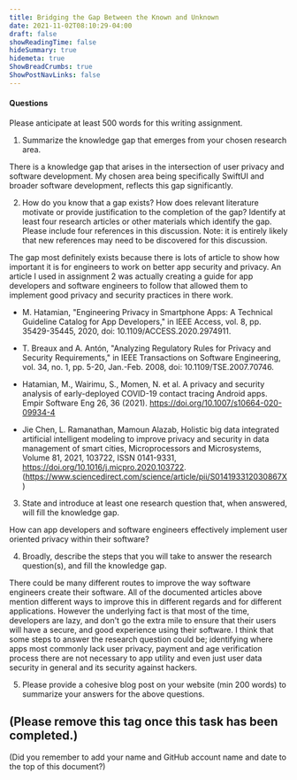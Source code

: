 ```yaml
---
title: Bridging the Gap Between the Known and Unknown
date: 2021-11-02T08:10:29-04:00
draft: false
showReadingTime: false
hideSummary: true
hidemeta: true
ShowBreadCrumbs: true
ShowPostNavLinks: false
---
```

#### Questions
Please anticipate at least 500 words for this writing assignment.

1. Summarize the knowledge gap that emerges from your chosen research area.

There is a knowledge gap that arises in the intersection of user privacy and software development. My chosen area being specifically SwiftUI and broader software development, reflects this gap significantly.

2. How do you know that a gap exists? How does relevant literature motivate or provide justification to the completion of the gap? Identify at least four research articles or other materials which identify the gap. Please include four references in this discussion. Note: it is entirely likely that new references may need to be discovered for this discussion.

 The gap most definitely exists because there is lots of article to show how important it is for engineers to work on better app security and privacy. An article I used in assignment 2 was actually creating a guide for app developers and software engineers to follow that allowed them to implement good privacy and security practices in there work.

- M. Hatamian, "Engineering Privacy in Smartphone Apps: A Technical Guideline Catalog for App Developers," in IEEE Access, vol. 8, pp. 35429-35445, 2020, doi: 10.1109/ACCESS.2020.2974911.

- T. Breaux and A. Antón, "Analyzing Regulatory Rules for Privacy and Security Requirements," in IEEE Transactions on Software Engineering, vol. 34, no. 1, pp. 5-20, Jan.-Feb. 2008, doi: 10.1109/TSE.2007.70746.

- Hatamian, M., Wairimu, S., Momen, N. et al. A privacy and security analysis of early-deployed COVID-19 contact tracing Android apps. Empir Software Eng 26, 36 (2021). https://doi.org/10.1007/s10664-020-09934-4

- Jie Chen, L. Ramanathan, Mamoun Alazab,
Holistic big data integrated artificial intelligent modeling to improve privacy and security in data management of smart cities,
Microprocessors and Microsystems,
Volume 81,
2021,
103722,
ISSN 0141-9331,
https://doi.org/10.1016/j.micpro.2020.103722.
(https://www.sciencedirect.com/science/article/pii/S014193312030867X)



3. State and introduce at least one research question that, when answered, will fill the knowledge gap.

 How can app developers and software engineers effectively implement user oriented privacy within their software?

4. Broadly, describe the steps that you will take to answer the research question(s), and fill the knowledge gap.

 There could be many different routes to improve the way software engineers create their software. All of the documented articles above mention different ways to improve this in different regards and for different applications. However the underlying fact is that most of the time, developers are lazy, and don't go the extra mile to ensure that their users will have a secure, and good experience using their software. I think that some steps to answer the research question could be; identifying where apps most commonly lack user privacy, payment and age verification process there are not necessary to app utility and even just user data security in general and its security against hackers.


5. Please provide a cohesive blog post on your website (min 200 words) to summarize your answers for the above questions.

  (Please remove this tag once this task has been completed.)
---

(Did you remember to add your name and GitHub account name and date to the top of this document?)
